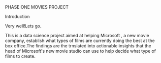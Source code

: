 PHASE ONE MOVIES PROJECT

Introduction

Very well!Lets go.

This is a data science project aimed at helping Microsoft , a new movie company, establish what types of films are currently doing the best at the box office.The findings are the trnslated  into actionable insights that the head of Microsoft's new movie studio can use to help decide what type of films to create.
